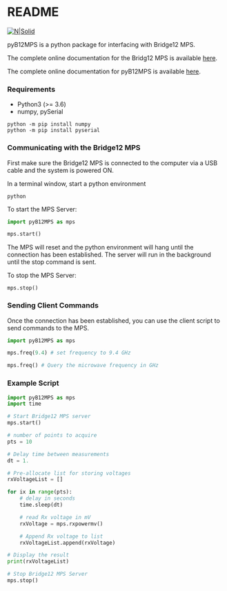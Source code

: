 # README #

[![N|Solid](http://www.bridge12.com/wp-content/uploads/2016/10/b12logo.png)](http://www.bridge12.com/)

pyB12MPS is a python package for interfacing with Bridge12 MPS.

The complete online documentation for the Bridg12 MPS is available [here](http://mps.bridge12.com).

The complete online documentation for pyB12MPS is available [here](http://pyb12mps.bridge12.com).


### Requirements ###

* Python3 (>= 3.6)
* numpy, pySerial

```console
python -m pip install numpy
python -m pip install pyserial
```

### Communicating with the Bridge12 MPS ###

First make sure the Bridge12 MPS is connected to the computer via a USB cable and the system is powered ON.

In a terminal window, start a python environment

```console
python
```

To start the MPS Server:

```python
import pyB12MPS as mps

mps.start()
```

The MPS will reset and the python environment will hang until the connection has been established. The server will run in the background until the stop command is sent.

To stop the MPS Server:

```
mps.stop()
```

### Sending Client Commands ###

Once the connection has been established, you can use the client script to send commands to the MPS.

```python
import pyB12MPS as mps

mps.freq(9.4) # set frequency to 9.4 GHz

mps.freq() # Query the microwave frequency in GHz
```

### Example Script ###

```python
import pyB12MPS as mps
import time

# Start Bridge12 MPS server
mps.start()

# number of points to acquire
pts = 10

# Delay time between measurements
dt = 1.

# Pre-allocate list for storing voltages
rxVoltageList = []

for ix in range(pts):
    # delay in seconds
    time.sleep(dt)

    # read Rx voltage in mV
    rxVoltage = mps.rxpowermv()

    # Append Rx voltage to list
    rxVoltageList.append(rxVoltage)

# Display the result
print(rxVoltageList)

# Stop Bridge12 MPS Server
mps.stop()
```
